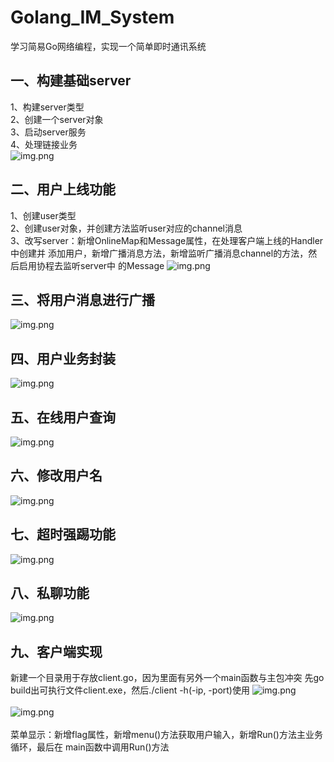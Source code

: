 # Golang_IM_System
学习简易Go网络编程，实现一个简单即时通讯系统

## 一、构建基础server  
1、构建server类型  
2、创建一个server对象  
3、启动server服务  
4、处理链接业务  
![img.png](images/img1.png)


## 二、用户上线功能
1、创建user类型  
2、创建user对象，并创建方法监听user对应的channel消息  
3、改写server：新增OnlineMap和Message属性，在处理客户端上线的Handler中创建并
添加用户，新增广播消息方法，新增监听广播消息channel的方法，然后启用协程去监听server中
的Message
![img.png](images/img2.png)

## 三、将用户消息进行广播
![img.png](images/img3.png)

## 四、用户业务封装
![img.png](images/img4.png)

## 五、在线用户查询
![img.png](images/img5.png)

## 六、修改用户名
![img.png](images/img6.png)

## 七、超时强踢功能
![img.png](images/img7.png)

## 八、私聊功能
![img.png](images/img8.png)

## 九、客户端实现
新建一个目录用于存放client.go，因为里面有另外一个main函数与主包冲突
先go build出可执行文件client.exe，然后./client -h(-ip, -port)使用
![img.png](images/img9_1.png)
<br>
<br>
![img.png](images/img9_2.png)
<br>
<br>
菜单显示：新增flag属性，新增menu()方法获取用户输入，新增Run()方法主业务循环，最后在
main函数中调用Run()方法